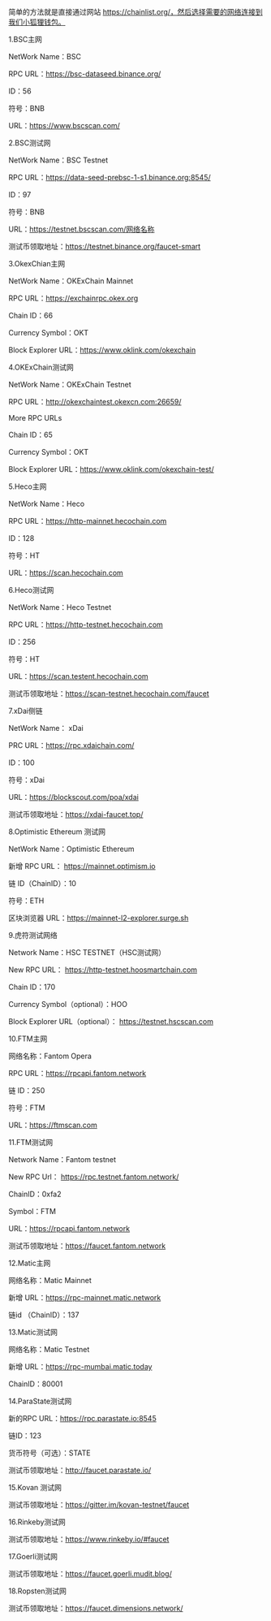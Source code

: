 简单的方法就是直接通过网站 https://chainlist.org/，然后选择需要的网络连接到我们小狐狸钱包。

1.BSC主网

NetWork Name：BSC 

RPC URL：https://bsc-dataseed.binance.org/

ID：56

符号：BNB

URL：https://www.bscscan.com/

2.BSC测试网

NetWork Name：BSC Testnet

RPC URL：https://data-seed-prebsc-1-s1.binance.org:8545/

ID：97

符号：BNB

URL：https://testnet.bscscan.com/网络名称

测试币领取地址：https://testnet.binance.org/faucet-smart

3.OkexChian主网

NetWork Name：OKExChain Mainnet

RPC URL：https://exchainrpc.okex.org

Chain ID：66

Currency Symbol：OKT

Block Explorer URL：https://www.oklink.com/okexchain

4.OKExChain测试网

NetWork Name：OKExChain Testnet

RPC URL：http://okexchaintest.okexcn.com:26659/

More RPC URLs

Chain ID：65

Currency Symbol：OKT

Block Explorer URL：https://www.oklink.com/okexchain-test/

5.Heco主网

NetWork Name：Heco

RPC URL：https://http-mainnet.hecochain.com

ID：128

符号：HT

URL：https://scan.hecochain.com

6.Heco测试网

NetWork Name：Heco Testnet

RPC URL：https://http-testnet.hecochain.com

ID：256

符号：HT

URL：https://scan.testent.hecochain.com

测试币领取地址：https://scan-testnet.hecochain.com/faucet

7.xDai侧链

NetWork Name： xDai

PRC URL：https://rpc.xdaichain.com/

ID：100

符号：xDai

URL：https://blockscout.com/poa/xdai

测试币领取地址：https://xdai-faucet.top/

8.Optimistic Ethereum 测试网

NetWork Name：Optimistic Ethereum

新增 RPC URL： https://mainnet.optimism.io

链 ID（ChainID）：10

符号：ETH

区块浏览器 URL：https://mainnet-l2-explorer.surge.sh

9.虎符测试网络

Network Name：HSC TESTNET（HSC测试网）

New RPC URL： https://http-testnet.hoosmartchain.com

Chain ID：170

Currency Symbol（optional）：HOO

Block Explorer URL（optional）： https://testnet.hscscan.com

10.FTM主网

网络名称：Fantom Opera

RPC URL：https://rpcapi.fantom.network

链 ID：250

符号：FTM

URL：https://ftmscan.com

11.FTM测试网

Network Name：Fantom testnet

New RPC Url： https://rpc.testnet.fantom.network/

ChainID：0xfa2

Symbol：FTM

URL：https://rpcapi.fantom.network

测试币领取地址：https://faucet.fantom.network

12.Matic主网

网络名称：Matic Mainnet

新增 URL：https://rpc-mainnet.matic.network

链id （ChainID）：137

13.Matic测试网

网络名称：Matic Testnet

新增 URL：https://rpc-mumbai.matic.today

ChainID：80001

14.ParaState测试网

新的RPC URL：https://rpc.parastate.io:8545

链ID：123

货币符号（可选）：STATE

测试币领取地址：http://faucet.parastate.io/

15.Kovan 测试网

测试币领取地址：https://gitter.im/kovan-testnet/faucet

16.Rinkeby测试网

测试币领取地址：https://www.rinkeby.io/#faucet

17.Goerli测试网

测试币领取地址：https://faucet.goerli.mudit.blog/

18.Ropsten测试网

测试币领取地址：https://faucet.dimensions.network/